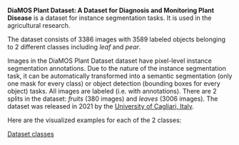 **DiaMOS Plant Dataset: A Dataset for Diagnosis and Monitoring Plant Disease** is a dataset for instance segmentation tasks. It is used in the agricultural research. 

The dataset consists of 3386 images with 3589 labeled objects belonging to 2 different classes including *leaf* and *pear*.

Images in the DiaMOS Plant Dataset dataset have pixel-level instance segmentation annotations. Due to the nature of the instance segmentation task, it can be automatically transformed into a semantic segmentation (only one mask for every class) or object detection (bounding boxes for every object) tasks. All images are labeled (i.e. with annotations). There are 2 splits in the dataset: *fruits* (380 images) and *leaves* (3006 images). The dataset was released in 2021 by the [University of Cagliari, Italy](https://www.unica.it/unica/en/homepage.page).

Here are the visualized examples for each of the 2 classes:

[Dataset classes](https://github.com/dataset-ninja/pear-desease/raw/main/visualizations/classes_preview.webm)
